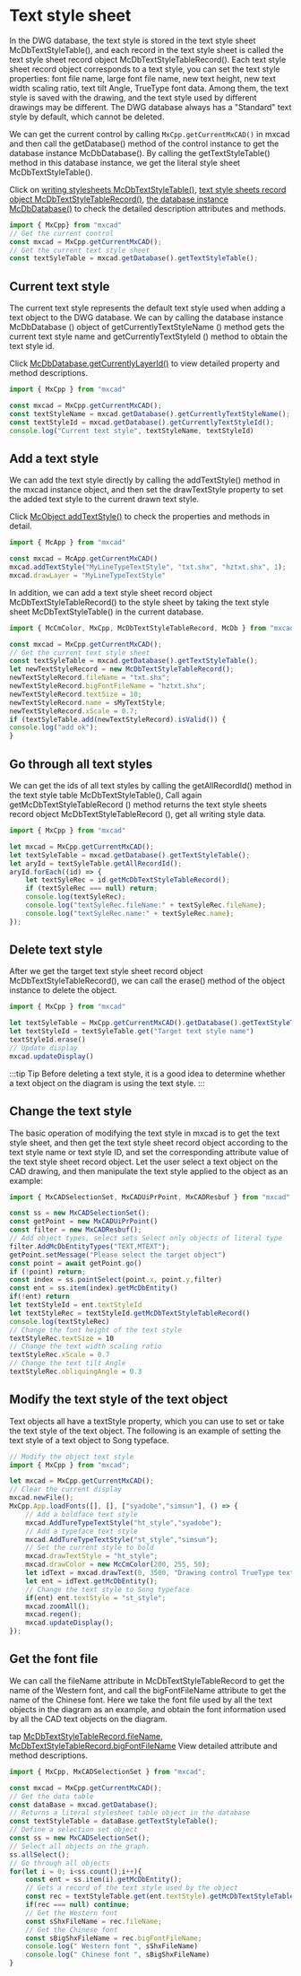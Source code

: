 # Text style sheet

In the DWG database, the text style is stored in the text style sheet McDbTextStyleTable(), and each record in the text style sheet is called the text style sheet record object McDbTextStyleTableRecord(). Each text style sheet record object corresponds to a text style, you can set the text style properties: font file name, large font file name, new text height, new text width scaling ratio, text tilt Angle, TrueType font data. Among them, the text style is saved with the drawing, and the text style used by different drawings may be different. The DWG database always has a "Standard" text style by default, which cannot be deleted.

We can get the current control by calling `MxCpp.getCurrentMxCAD()` in mxcad and then call the getDatabase() method of the control instance to get the database instance McDbDatabase(). By calling the getTextStyleTable() method in this database instance, we get the literal style sheet McDbTextStyleTable().

Click on [writing stylesheets McDbTextStyleTable()](../../api/classes/2d.McDbTextStyleTable.md), [text style sheets record object McDbTextStyleTableRecord()](../../api/classes/2d.McDbLayerTable.md), [the database instance McDbDatabase()](../../api/classes/2d.McDbDatabase.md) to check the detailed description attributes and methods.

```ts
import { MxCpp} from "mxcad"
// Get the current control
const mxcad = MxCpp.getCurrentMxCAD();
// Get the current text style sheet
const textSyleTable = mxcad.getDatabase().getTextStyleTable();
```
## Current text style

The current text style represents the default text style used when adding a text object to the DWG database. We can by calling the database instance McDbDatabase () object of getCurrentlyTextStyleName () method gets the current text style name and getCurrentlyTextStyleId () method to obtain the text style id.

Click  [McDbDatabase.getCurrentlyLayerId()](../../api/classes/2d.McDbDatabase.md#getcurrentlytextstyleid) to view detailed property and method descriptions.

```ts
import { MxCpp } from "mxcad"

const mxcad = MxCpp.getCurrentMxCAD();
const textStyleName = mxcad.getDatabase().getCurrentlyTextStyleName();
const textStyleId = mxcad.getDatabase().getCurrentlyTextStyleId();
console.log("Current text style", textStyleName, textStyleId)
```

## Add a text style

We can add the text style directly by calling the addTextStyle() method in the mxcad instance object, and then set the drawTextStyle property to set the added text style to the current drawn text style.

Click [McObject addTextStyle()](../../api/classes/2d.McObject.md#addtextstyle) to check the properties and methods in detail.

```ts
import { McApp } from "mxcad"

const mxcad = McApp.getCurrentMxCAD()
mxcad.addTextStyle("MyLineTypeTextStyle", "txt.shx", "hztxt.shx", 1);
mxcad.drawLayer = "MyLineTypeTextStyle"
```

In addition, we can add a text style sheet record object McDbTextStyleTableRecord() to the style sheet by taking the text style sheet McDbTextStyleTable() in the current database.

```ts
import { McCmColor, MxCpp, McDbTextStyleTableRecord, McDb } from "mxcad"

const mxcad = MxCpp.getCurrentMxCAD();
// Get the current text style sheet
const textSyleTable = mxcad.getDatabase().getTextStyleTable();
let newTextStyleRecord = new McDbTextStyleTableRecord();
newTextStyleRecord.fileName = "txt.shx";
newTextStyleRecord.bigFontFileName = "hztxt.shx";
newTextStyleRecord.textSize = 10;
newTextStyleRecord.name = sMyTextStyle;
newTextStyleRecord.xScale = 0.7;
if (textSyleTable.add(newTextStyleRecord).isValid()) {
console.log("add ok");
}
```
## Go through all text styles

We can get the ids of all text styles by calling the getAllRecordId() method in the text style table McDbTextStyleTable(), Call again getMcDbTextStyleTableRecord () method returns the text style sheets record object McDbTextStyleTableRecord (), get all writing style data.

```ts
import { MxCpp } from "mxcad"

let mxcad = MxCpp.getCurrentMxCAD();
let textSyleTable = mxcad.getDatabase().getTextStyleTable();
let aryId = textSyleTable.getAllRecordId();
aryId.forEach((id) => {
    let textSyleRec = id.getMcDbTextStyleTableRecord();
    if (textSyleRec === null) return;
    console.log(textSyleRec);
    console.log("textSyleRec.fileName:" + textSyleRec.fileName);
    console.log("textSyleRec.name:" + textSyleRec.name);
});
```

## Delete text style

After we get the target text style sheet record object McDbTextStyleTableRecord(), we can call the erase() method of the object instance to delete the object.

```ts
import { MxCpp } from "mxcad"

let textSyleTable = MxCpp.getCurrentMxCAD().getDatabase().getTextStyleTable()
let textStyleId = textSyleTable.get("Target text style name")
textStyleId.erase()
// Update display
mxcad.updateDisplay()
```

:::tip Tip
Before deleting a text style, it is a good idea to determine whether a text object on the diagram is using the text style.
:::

## Change the text style

The basic operation of modifying the text style in mxcad is to get the text style sheet, and then get the text style sheet record object according to the text style name or text style ID, and set the corresponding attribute value of the text style sheet record object. Let the user select a text object on the CAD drawing, and then manipulate the text style applied to the object as an example:

```ts
import { MxCADSelectionSet, MxCADUiPrPoint, MxCADResbuf } from "mxcad"

const ss = new MxCADSelectionSet();
const getPoint = new MxCADUiPrPoint()
const filter = new MxCADResbuf();
// Add object types, select sets Select only objects of literal type
filter.AddMcDbEntityTypes("TEXT,MTEXT");
getPoint.setMessage("Please select the target object")
const point = await getPoint.go()
if (!point) return;
const index = ss.pointSelect(point.x, point.y,filter)
const ent = ss.item(index).getMcDbEntity()
if(!ent) return
let textStyleId = ent.textStyleId
let textStyleRec = textStyleId.getMcDbTextStyleTableRecord()
console.log(textStyleRec)
// Change the font height of the text style
textStyleRec.textSize = 10
// Change the text width scaling ratio
textStyleRec.xScale = 0.7
// Change the text tilt Angle
textStyleRec.obliquingAngle = 0.3
```
## Modify the text style of the text object

Text objects all have a textStyle property, which you can use to set or take the text style of the text object. The following is an example of setting the text style of a text object to Song typeface.

```ts
// Modify the object text style
import { MxCpp } from "mxcad";

let mxcad = MxCpp.getCurrentMxCAD();
// Clear the current display
mxcad.newFile();
MxCpp.App.loadFonts([], [], ["syadobe","simsun"], () => {
    // Add a boldface text style
    mxcad.AddTureTypeTextStyle("ht_style","syadobe");
    // Add a typeface text style
    mxcad.AddTureTypeTextStyle("st_style","simsun");
    // Set the current style to bold
    mxcad.drawTextStyle = "ht_style";
    mxcad.drawColor = new McCmColor(200, 255, 50);
    let idText = mxcad.drawText(0, 3500, "Drawing control TrueType text test ", 100, 0, 0, 1);
    let ent = idText.getMcDbEntity();
    // Change the text style to Song typeface
    if(ent) ent.textStyle = "st_style";
    mxcad.zoomAll();
    mxcad.regen();
    mxcad.updateDisplay();
});
```

## Get the font file

We can call the fileName attribute in McDbTextStyleTableRecord to get the name of the Western font, and call the bigFontFileName attribute to get the name of the Chinese font. Here we take the font file used by all the text objects in the diagram as an example, and obtain the font information used by all the CAD text objects on the diagram.

tap [McDbTextStyleTableRecord.fileName](../../api/classes/2d.McDbTextStyleTableRecord.md#filename), [McDbTextStyleTableRecord.bigFontFileName](../../api/classes/2d.McDbTextStyleTableRecord.md#bigfontfilename) View detailed attribute and method descriptions.

```ts
import { MxCpp, MxCADSelectionSet } from "mxcad";

const mxcad = MxCpp.getCurrentMxCAD();
// Get the data table
const dataBase = mxcad.getDatabase();
// Returns a literal stylesheet table object in the database
const textStyleTable = dataBase.getTextStyleTable();
// Define a selection set object
const ss = new MxCADSelectionSet();
// Select all objects on the graph.
ss.allSelect();
// Go through all objects
for(let i = 0; i<ss.count();i++){
    const ent = ss.item(i).getMcDbEntity();
    // Gets a record of the text style used by the object
    const rec = textStyleTable.get(ent.textStyle).getMcDbTextStyleTableRecord();
    if(rec === null) continue;
    // Get the Western font
    const sShxFileName = rec.fileName;
    // Get the Chinese font
    const sBigShxFileName = rec.bigFontFileName;
    console.log(" Western font ", sShxFileName)
    console.log(" Chinese font ", sBigShxFileName)  
}
```